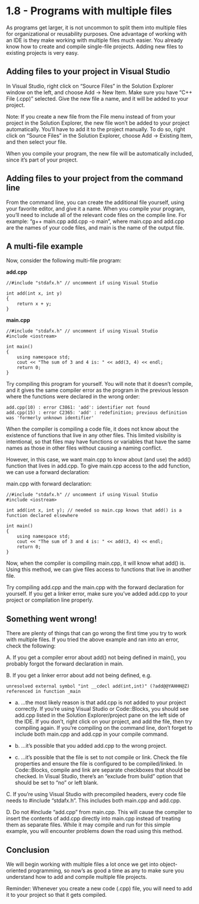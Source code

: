 # 1.8 - Programs with multiple files

As programs get larger, it is not uncommon to split them into multiple files for organizational or reusability purposes. One advantage of working with an IDE is they make working with multiple files much easier. You already know how to create and compile single-file projects. Adding new files to existing projects is very easy.

## Adding files to your project in Visual Studio

In Visual Studio, right click on “Source Files” in the Solution Explorer window on the left, and choose Add -> New Item. Make sure you have “C++ File (.cpp)” selected. Give the new file a name, and it will be added to your project.

Note: If you create a new file from the File menu instead of from your project in the Solution Explorer, the new file won’t be added to your project automatically. You’ll have to add it to the project manually. To do so, right click on “Source Files” in the Solution Explorer, choose Add -> Existing Item, and then select your file.

When you compile your program, the new file will be automatically included, since it’s part of your project.

## Adding files to your project from the command line

From the command line, you can create the additional file yourself, using your favorite editor, and give it a name. When you compile your program, you’ll need to include all of the relevant code files on the compile line. For example: “g++ main.cpp add.cpp -o main”, where main.cpp and add.cpp are the names of your code files, and main is the name of the output file.

## A multi-file example

Now, consider the following multi-file program:

**add.cpp**

```
//#include "stdafx.h" // uncomment if using Visual Studio

int add(int x, int y)
{
    return x + y;
}
```

**main.cpp**

```
//#include "stdafx.h" // uncomment if using Visual Studio
#include <iostream>

int main()
{
    using namespace std;
    cout << "The sum of 3 and 4 is: " << add(3, 4) << endl;
    return 0;
}
```

Try compiling this program for yourself. You will note that it doesn’t compile, and it gives the same compiler error as the program in the previous lesson where the functions were declared in the wrong order:

```
add.cpp(10) : error C3861: 'add': identifier not found
add.cpp(15) : error C2365: 'add' : redefinition; previous definition was 'formerly unknown identifier'
```

When the compiler is compiling a code file, it does not know about the existence of functions that live in any other files. This limited visibility is intentional, so that files may have functions or variables that have the same names as those in other files without causing a naming conflict.

However, in this case, we want main.cpp to know about (and use) the add() function that lives in add.cpp. To give main.cpp access to the add function, we can use a forward declaration:

main.cpp with forward declaration:

```
//#include "stdafx.h" // uncomment if using Visual Studio
#include <iostream>

int add(int x, int y); // needed so main.cpp knows that add() is a function declared elsewhere

int main()
{
    using namespace std;
    cout << "The sum of 3 and 4 is: " << add(3, 4) << endl;
    return 0;
}
```

Now, when the compiler is compiling main.cpp, it will know what add() is. Using this method, we can give files access to functions that live in another file.

Try compiling add.cpp and the main.cpp with the forward declaration for yourself. If you get a linker error, make sure you’ve added add.cpp to your project or compilation line properly.

## Something went wrong!

There are plenty of things that can go wrong the first time you try to work with multiple files. If you tried the above example and ran into an error, check the following:

A. If you get a compiler error about add() not being defined in main(), you probably forgot the forward declaration in main.

B. If you get a linker error about add not being defined, e.g.

```
unresolved external symbol "int __cdecl add(int,int)" (?add@@YAHHH@Z) referenced in function _main
```

  - a. …the most likely reason is that add.cpp is not added to your project correctly. If you’re using Visual Studio or Code::Blocks, you should see add.cpp listed in the Solution Explorer/project pane on the left side of the IDE. If you don’t, right click on your project, and add the file, then try compiling again. If you’re compiling on the command line, don’t forget to include both main.cpp and add.cpp in your compile command.

  - b. …it’s possible that you added add.cpp to the wrong project.

  - c. …it’s possible that the file is set to not compile or link. Check the file properties and ensure the file is configured to be compiled/linked. In Code::Blocks, compile and link are separate checkboxes that should be checked. In Visual Studio, there’s an “exclude from build” option that should be set to “no” or left blank.

C. If you’re using Visual Studio with precompiled headers, every code file needs to #include “stdafx.h”. This includes both main.cpp and add.cpp.

D. Do not #include “add.cpp” from main.cpp. This will cause the compiler to insert the contents of add.cpp directly into main.cpp instead of treating them as separate files. While it may compile and run for this simple example, you will encounter problems down the road using this method.

## Conclusion

We will begin working with multiple files a lot once we get into object-oriented programming, so now’s as good a time as any to make sure you understand how to add and compile multiple file projects.

Reminder: Whenever you create a new code (.cpp) file, you will need to add it to your project so that it gets compiled.
